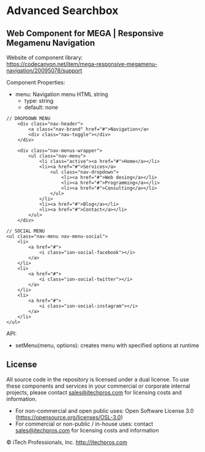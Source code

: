 # Advanced Searchbox
## Web Component for MEGA | Responsive Megamenu Navigation


Website of component library:  
https://codecanyon.net/item/mega-responsive-megamenu-navigation/20095078/support


Component Properties:
- menu: Navigation menu HTML string
  - type: string
  - default: none
```
// DROPDOWN MENU
    <div class="nav-header">
        <a class="nav-brand" href="#">Navigation</a>
        <div class="nav-toggle"></div>
    </div>

    <div class="nav-menus-wrapper">
        <ul class="nav-menu">
            <li class="active"><a href="#">Home</a></li>
            <li><a href="#">Services</a>
                <ul class="nav-dropdown">
                    <li><a href="#">Web desing</a></li>
                    <li><a href="#">Programming</a></li>
                    <li><a href="#">Consulting</a></li>
                </ul>
            </li>
            <li><a href="#">Blog</a></li>
            <li><a href="#">Contact</a></li>
        </ul>
    </div>

// SOCIAL MENU
<ul class="nav-menu nav-menu-social">
    <li>
        <a href="#">
            <i class="ion-social-facebook"></i>
        </a>
    </li>
    <li>
        <a href="#">
            <i class="ion-social-twitter"></i>
        </a>
    </li>
    <li>
        <a href="#">
            <i class="ion-social-instagram"></i>
        </a>
    </li>
</ul>
```


API:
- setMenu(menu, options): creates menu with specified options at runtime


## License

All source code in the repository is licensed under a dual license.  To use these components and services in your commercial or corporate internal projects, please contact sales@itechpros.com for licensing costs and information.

 * For non-commercial and open public uses: Open Software License 3.0 (https://opensource.org/licenses/OSL-3.0)
 * For commercial or non-public / in-house uses: contact sales@itechpros.com for licensing costs and information

&copy; iTech Professionals, Inc. 
http://itechpros.com
